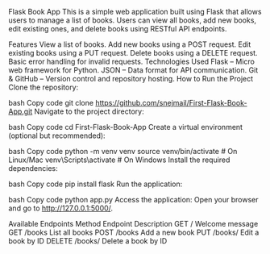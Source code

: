 Flask Book App
This is a simple web application built using Flask that allows users to manage a list of books. Users can view all books, add new books, edit existing ones, and delete books using RESTful API endpoints.

Features
View a list of books.
Add new books using a POST request.
Edit existing books using a PUT request.
Delete books using a DELETE request.
Basic error handling for invalid requests.
Technologies Used
Flask – Micro web framework for Python.
JSON – Data format for API communication.
Git & GitHub – Version control and repository hosting.
How to Run the Project
Clone the repository:

bash
Copy code
git clone https://github.com/snejmail/First-Flask-Book-App.git
Navigate to the project directory:

bash
Copy code
cd First-Flask-Book-App
Create a virtual environment (optional but recommended):

bash
Copy code
python -m venv venv
source venv/bin/activate  # On Linux/Mac
venv\Scripts\activate     # On Windows
Install the required dependencies:

bash
Copy code
pip install flask
Run the application:

bash
Copy code
python app.py
Access the application: Open your browser and go to http://127.0.0.1:5000/.

Available Endpoints
Method	Endpoint	Description
GET	/	Welcome message
GET	/books	List all books
POST	/books	Add a new book
PUT	/books/<id>	Edit a book by ID
DELETE	/books/<id>	Delete a book by ID
